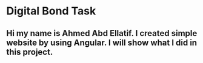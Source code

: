 # Digital Bond Task
## Hi my name is Ahmed Abd Ellatif. I created simple website by using Angular. I will show what I did in this project.

